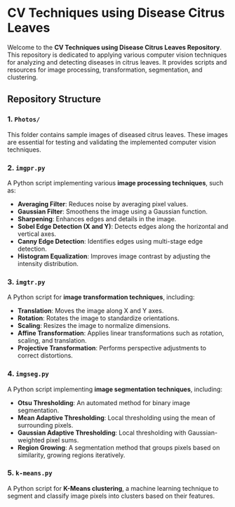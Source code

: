 # CV Techniques using Disease Citrus Leaves

Welcome to the **CV Techniques using Disease Citrus Leaves Repository**. This repository is dedicated to applying various computer vision techniques for analyzing and detecting diseases in citrus leaves. It provides scripts and resources for image processing, transformation, segmentation, and clustering.

## Repository Structure

### 1. `Photos/`
This folder contains sample images of diseased citrus leaves. These images are essential for testing and validating the implemented computer vision techniques.

### 2. `imgpr.py`
A Python script implementing various **image processing techniques**, such as:
- **Averaging Filter**: Reduces noise by averaging pixel values.
- **Gaussian Filter**: Smoothens the image using a Gaussian function.
- **Sharpening**: Enhances edges and details in the image.
- **Sobel Edge Detection (X and Y)**: Detects edges along the horizontal and vertical axes.
- **Canny Edge Detection**: Identifies edges using multi-stage edge detection.
- **Histogram Equalization**: Improves image contrast by adjusting the intensity distribution.

### 3. `imgtr.py`
A Python script for **image transformation techniques**, including:
- **Translation**: Moves the image along X and Y axes.
- **Rotation**: Rotates the image to standardize orientations.
- **Scaling**: Resizes the image to normalize dimensions.
- **Affine Transformation**: Applies linear transformations such as rotation, scaling, and translation.
- **Projective Transformation**: Performs perspective adjustments to correct distortions.

### 4. `imgseg.py`
A Python script implementing **image segmentation techniques**, including:
- **Otsu Thresholding**: An automated method for binary image segmentation.
- **Mean Adaptive Thresholding**: Local thresholding using the mean of surrounding pixels.
- **Gaussian Adaptive Thresholding**: Local thresholding with Gaussian-weighted pixel sums.
- **Region Growing**: A segmentation method that groups pixels based on similarity, growing regions iteratively.

### 5. `k-means.py`
A Python script for **K-Means clustering**, a machine learning technique to segment and classify image pixels into clusters based on their features.
